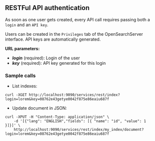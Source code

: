 ## RESTFul API authentication

As soon as one user gets created, every API call requires passing both a `login` and an `API key`.

Users can be created in the `Privileges` tab of the OpenSearchServer interface. API keys are automatically generated.

**URL parameters:**
- _**login**_ (required): Login of the user
- _**key**_ (required): API key generated for this login

### Sample calls

* List indexes: 

`curl -XGET http://localhost:9090/services/rest/index?login=lorem&key=08762e43getye0042f875e86eaiu687f`

* Update document in JSON: 

```shell
curl -XPUT -H "Content-Type: application/json" \
    -d '[{"lang": "ENGLISH","fields": [{ "name": "id", "value": 1 }]}]' \
    http://localhost:9090/services/rest/index/my_index/document?login=lorem&key=08762e43getye0042f875e86eaiu687f
```
